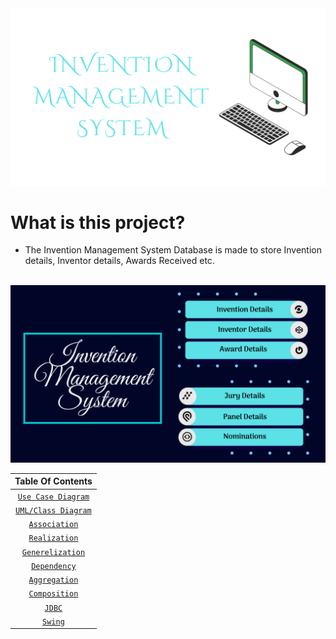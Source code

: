 <div align="center">

<img src="https://github.com/a3X3k/Invention_Management_System/blob/main/Assets/2%2Cpng.png" alt="drawing"/>

</div>
      
# What is this project?

- The Invention Management System Database is made to store Invention details, Inventor details, Awards Received etc. 

<br/>

<div align="center">

<img src="https://github.com/a3X3k/Invention_Management_System/blob/main/Assets/1.png" alt="drawing"/>

        
| Table Of Contents |
| :-----: |
| [`Use Case Diagram`]() |
| [`UML/Class Diagram`]() |
| [`Association`]() |
| [`Realization`]() |
| [`Generelization`]() |
| [`Dependency`]() |
| [`Aggregation`]() |
| [`Composition`]() |
| [`JDBC`]() |
| [`Swing`]() |
      
</div>
